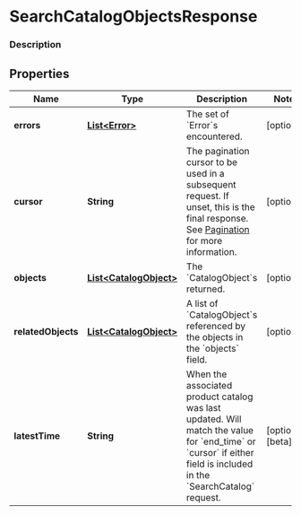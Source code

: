 
# SearchCatalogObjectsResponse

### Description



## Properties
Name | Type | Description | Notes
------------ | ------------- | ------------- | -------------
**errors** | [**List&lt;Error&gt;**](Error.md) | The set of &#x60;Error&#x60;s encountered. |  [optional]
**cursor** | **String** | The pagination cursor to be used in a subsequent request. If unset, this is the final response. See [Pagination](https://developer.squareup.com/docs/basics/api101/pagination) for more information. |  [optional]
**objects** | [**List&lt;CatalogObject&gt;**](CatalogObject.md) | The &#x60;CatalogObject&#x60;s returned. |  [optional]
**relatedObjects** | [**List&lt;CatalogObject&gt;**](CatalogObject.md) | A list of &#x60;CatalogObject&#x60;s referenced by the objects in the &#x60;objects&#x60; field. |  [optional]
**latestTime** | **String** |  When the associated product catalog was last updated. Will match the value for &#x60;end_time&#x60; or &#x60;cursor&#x60; if either field is included in the &#x60;SearchCatalog&#x60; request. |  [optional] [beta]



